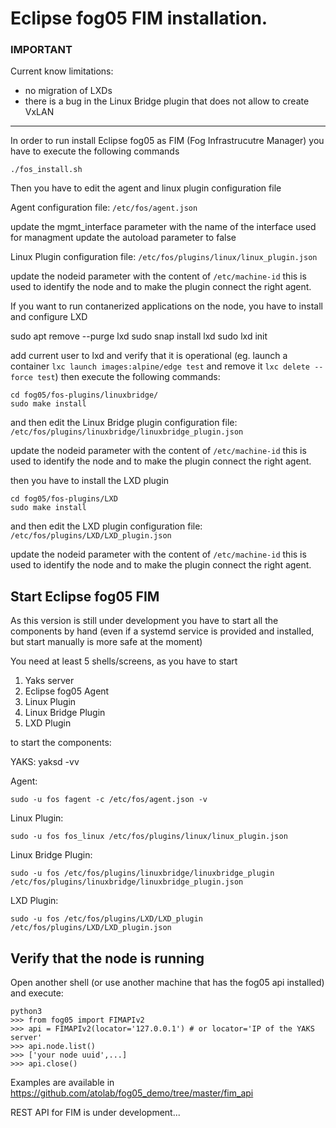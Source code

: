 # Eclipse fog05 FIM installation.

### IMPORTANT
Current know limitations:
- no migration of LXDs
- there is a bug in the Linux Bridge plugin that does not allow to create VxLAN


---

In order to run install Eclipse fog05 as FIM (Fog Infrastrucutre Manager)
you have to execute the following commands


    ./fos_install.sh

Then you have to edit the agent and linux plugin configuration file


Agent configuration file: `/etc/fos/agent.json`

update the mgmt_interface parameter with the name of the interface used for managment
update the autoload parameter to false



Linux Plugin configuration file: `/etc/fos/plugins/linux/linux_plugin.json`

update the nodeid parameter with the content of `/etc/machine-id`
this is used to identify the node and to make the plugin connect the right agent.


If you want to run contanerized applications on the node, you have to install and configure LXD

sudo apt remove --purge lxd
sudo snap install lxd
sudo lxd init

add current user to lxd and verify that it is operational (eg. launch a container `lxc launch images:alpine/edge test` and remove it `lxc delete --force test`)
then execute the following commands:


    cd fog05/fos-plugins/linuxbridge/
    sudo make install


and then edit the Linux Bridge plugin configuration file:  `/etc/fos/plugins/linuxbridge/linuxbridge_plugin.json`

update the nodeid parameter with the content of `/etc/machine-id`
this is used to identify the node and to make the plugin connect the right agent.


then you have to install the LXD plugin

    cd fog05/fos-plugins/LXD
    sudo make install


and then edit the LXD plugin configuration file:  `/etc/fos/plugins/LXD/LXD_plugin.json`

update the nodeid parameter with the content of `/etc/machine-id`
this is used to identify the node and to make the plugin connect the right agent.


## Start Eclipse fog05 FIM

As this version is still under development you have to start all the components by hand
(even if a systemd service is provided and installed, but start manually is more safe at the moment)

You need at least 5 shells/screens, as you have to start

1. Yaks server
2. Eclipse fog05 Agent
3. Linux Plugin
4. Linux Bridge Plugin
5. LXD Plugin


to start the components:

YAKS:
    yaksd -vv

 Agent:

    sudo -u fos fagent -c /etc/fos/agent.json -v

Linux Plugin:

    sudo -u fos fos_linux /etc/fos/plugins/linux/linux_plugin.json

Linux Bridge Plugin:

    sudo -u fos /etc/fos/plugins/linuxbridge/linuxbridge_plugin /etc/fos/plugins/linuxbridge/linuxbridge_plugin.json

LXD Plugin:

    sudo -u fos /etc/fos/plugins/LXD/LXD_plugin /etc/fos/plugins/LXD/LXD_plugin.json


## Verify that the node is running

Open another shell (or use another machine that has the fog05 api installed)
and execute:

    python3
    >>> from fog05 import FIMAPIv2
    >>> api = FIMAPIv2(locator='127.0.0.1') # or locator='IP of the YAKS server'
    >>> api.node.list()
    >>> ['your node uuid',...]
    >>> api.close()

Examples are available in https://github.com/atolab/fog05_demo/tree/master/fim_api


REST API for FIM is under development...
